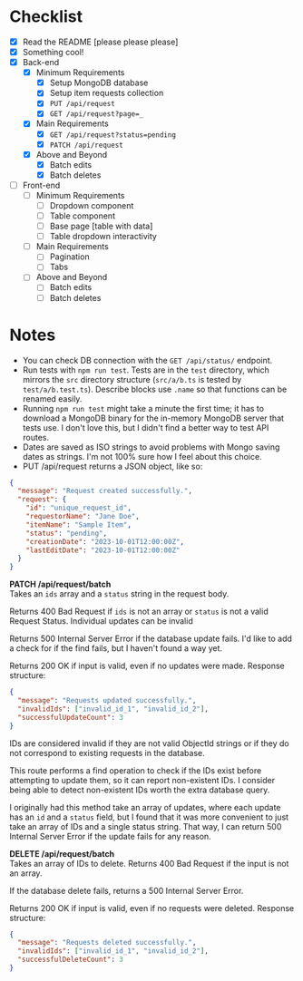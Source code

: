 # Checklist

<!-- Make sure you fill out this checklist with what you've done before submitting! -->

- [x] Read the README [please please please]
- [x] Something cool!
- [x] Back-end
  - [x] Minimum Requirements
    - [x] Setup MongoDB database
    - [x] Setup item requests collection
    - [x] `PUT /api/request`
    - [x] `GET /api/request?page=_`
  - [x] Main Requirements
    - [x] `GET /api/request?status=pending`
    - [x] `PATCH /api/request`
  - [x] Above and Beyond
    - [x] Batch edits
    - [x] Batch deletes
- [ ] Front-end
  - [ ] Minimum Requirements
    - [ ] Dropdown component
    - [ ] Table component
    - [ ] Base page [table with data]
    - [ ] Table dropdown interactivity
  - [ ] Main Requirements
    - [ ] Pagination
    - [ ] Tabs
  - [ ] Above and Beyond
    - [ ] Batch edits
    - [ ] Batch deletes

# Notes

- You can check DB connection with the `GET /api/status/` endpoint.
- Run tests with `npm run test`. Tests are in the `test` directory, which mirrors the `src` directory structure (`src/a/b.ts` is tested by `test/a/b.test.ts`). Describe blocks use `.name` so that functions can be renamed easily.
- Running `npm run test` might take a minute the first time; it has to download a MongoDB binary for the in-memory MongoDB server that tests use. I don't love this, but I didn't find a better way to test API routes.
- Dates are saved as ISO strings to avoid problems with Mongo saving dates as strings. I'm not 100% sure how I feel about this choice.
- PUT /api/request returns a JSON object, like so:

```json
{
  "message": "Request created successfully.",
  "request": {
    "id": "unique_request_id",
    "requestorName": "Jane Doe",
    "itemName": "Sample Item",
    "status": "pending",
    "creationDate": "2023-10-01T12:00:00Z",
    "lastEditDate": "2023-10-01T12:00:00Z"
  }
}
```

**PATCH /api/request/batch**<br>
Takes an `ids` array and a `status` string in the request body.

Returns 400 Bad Request if `ids` is not an array or `status` is not a valid Request Status. Individual updates can be invalid

Returns 500 Internal Server Error if the database update fails. I'd like to add a check for if the find fails, but I haven't found a way yet.

Returns 200 OK if input is valid, even if no updates were made. Response structure:

```json
{
  "message": "Requests updated successfully.",
  "invalidIds": ["invalid_id_1", "invalid_id_2"],
  "successfulUpdateCount": 3
}
```

IDs are considered invalid if they are not valid ObjectId strings or if they do not correspond to existing requests in the database.

This route performs a find operation to check if the IDs exist before attempting to update them,
so it can report non-existent IDs. I consider being able to detect non-existent IDs worth the extra database query.

I originally had this method take an array of updates, where each update has an `id` and a `status` field, but I found that it was more convenient to just take an array of IDs and a single status string. That way, I can return 500 Internal Server Error if the update fails for any reason.

**DELETE /api/request/batch**<br>
Takes an array of IDs to delete. Returns 400 Bad Request if the input is not an array.

If the database delete fails, returns a 500 Internal Server Error.

Returns 200 OK if input is valid, even if no requests were deleted. Response structure:

```json
{
  "message": "Requests deleted successfully.",
  "invalidIds": ["invalid_id_1", "invalid_id_2"],
  "successfulDeleteCount": 3
}
```
